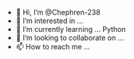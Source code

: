- 👋 Hi, I’m @Chephren-238
- 👀 I’m interested in ...  
- 🌱 I’m currently learning ... Python
- 💞️ I’m looking to collaborate on ... 
- 📫 How to reach me ...

<!---
Chephren-238/Chephren-238 is a ✨ special ✨ repository because its `README.md` (this file) appears on your GitHub profile.
You can click the Preview link to take a look at your changes.
--->
